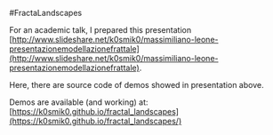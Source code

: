 #FractaLandscapes

For an academic talk, I prepared this presentation [http://www.slideshare.net/k0smik0/massimiliano-leone-presentazionemodellazionefrattale](http://www.slideshare.net/k0smik0/massimiliano-leone-presentazionemodellazionefrattale).

Here, there are source code of demos showed in presentation above.    
  

Demos are available (and working) at: [https://k0smik0.github.io/fractal_landscapes](https://k0smik0.github.io/fractal_landscapes/)